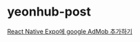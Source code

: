 # yeonhub-post

[React Native Expo에 google AdMob 추가하기](https://nonmajor-be-developer.tistory.com/entry/React-Native-Expo%EC%97%90-google-AdMob-%EC%B6%94%EA%B0%80%ED%95%98%EA%B8%B0)
